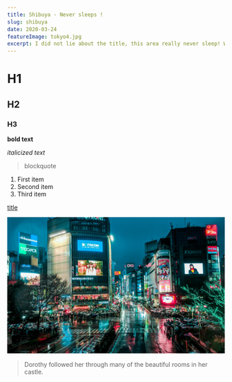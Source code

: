 ```yaml
---
title: Shibuya - Never sleeps !
slug: shibuya
date: 2020-03-24
featureImage: tokyo4.jpg
excerpt: I did not lie about the title, this area really never sleep! Why? Well ...
---
```


# H1
## H2
### H3

**bold text**

*italicized text*

> blockquote

1. First item
2. Second item
3. Third item

[title](https://www.example.com)

![alt text](tokyo4.jpg)


> Dorothy followed her through many of the beautiful rooms in her castle.
>